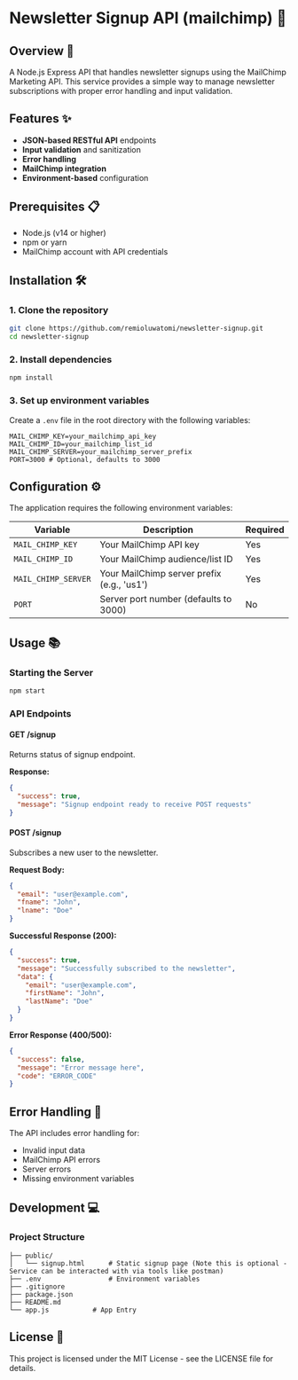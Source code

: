 # Newsletter Signup API (mailchimp) 🚀

## Overview 📝

A Node.js Express API that handles newsletter signups using the MailChimp Marketing API. This service provides a simple way to manage newsletter subscriptions with proper error handling and input validation.

## Features ✨

- **JSON-based RESTful API** endpoints
- **Input validation** and sanitization
- **Error handling**
- **MailChimp integration**
- **Environment-based** configuration

## Prerequisites 📋

- Node.js (v14 or higher)
- npm or yarn
- MailChimp account with API credentials

## Installation 🛠️

### 1. Clone the repository

```bash
git clone https://github.com/remioluwatomi/newsletter-signup.git
cd newsletter-signup
```

### 2. Install dependencies

```bash
npm install
```

### 3. Set up environment variables

Create a `.env` file in the root directory with the following variables:

```env
MAIL_CHIMP_KEY=your_mailchimp_api_key
MAIL_CHIMP_ID=your_mailchimp_list_id
MAIL_CHIMP_SERVER=your_mailchimp_server_prefix
PORT=3000 # Optional, defaults to 3000
```

## Configuration ⚙️

The application requires the following environment variables:

| Variable            | Description                                | Required |
| ------------------- | ------------------------------------------ | -------- |
| `MAIL_CHIMP_KEY`    | Your MailChimp API key                     | Yes      |
| `MAIL_CHIMP_ID`     | Your MailChimp audience/list ID            | Yes      |
| `MAIL_CHIMP_SERVER` | Your MailChimp server prefix (e.g., 'us1') | Yes      |
| `PORT`              | Server port number (defaults to 3000)      | No       |

## Usage 📚

### Starting the Server

```bash
npm start
```

### API Endpoints

#### GET /signup

Returns status of signup endpoint.

**Response:**

```json
{
  "success": true,
  "message": "Signup endpoint ready to receive POST requests"
}
```

#### POST /signup

Subscribes a new user to the newsletter.

**Request Body:**

```json
{
  "email": "user@example.com",
  "fname": "John",
  "lname": "Doe"
}
```

**Successful Response (200):**

```json
{
  "success": true,
  "message": "Successfully subscribed to the newsletter",
  "data": {
    "email": "user@example.com",
    "firstName": "John",
    "lastName": "Doe"
  }
}
```

**Error Response (400/500):**

```json
{
  "success": false,
  "message": "Error message here",
  "code": "ERROR_CODE"
}
```

## Error Handling 🚨

The API includes error handling for:

- Invalid input data
- MailChimp API errors
- Server errors
- Missing environment variables

## Development 💻

### Project Structure

```
├── public/
│   └── signup.html      # Static signup page (Note this is optional - Service can be interacted with via tools like postman)
├── .env                 # Environment variables
├── .gitignore
├── package.json
├── README.md
└── app.js           # App Entry
```

## License 📄

This project is licensed under the MIT License - see the LICENSE file for details.
